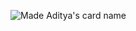 ![Made Aditya's card name](https://cardivo.vercel.app/api?name=I%20Made%20Aditya&description=Hello,%20i%27m%20Aditya.%20I%27m%20a%2017%20years%20old%20student%20who%20wants%20to%20be%20a%20Professional%20Web%20Developer&image=https://avatars.githubusercontent.com/u/81554805&instagram=mdadityaa02&github=MadeAditya02&backgroundColor=%23ECF0F1)
